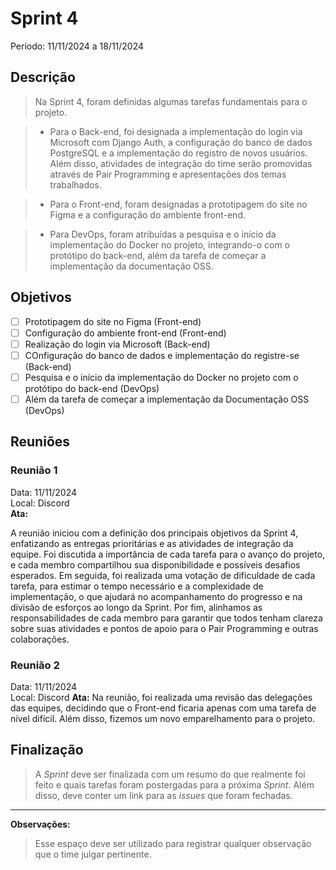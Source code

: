 # Sprint 4
Período: 11/11/2024 a 18/11/2024

## Descrição
> Na Sprint 4, foram definidas algumas tarefas fundamentais para o projeto.

> - Para o Back-end, foi designada a implementação do login via Microsoft com Django Auth, a configuração do banco de dados PostgreSQL e a implementação do registro de novos usuários. Além disso, atividades de integração do time serão promovidas através de Pair Programming e apresentações dos temas trabalhados.

> - Para o Front-end, foram designadas a prototipagem do site no Figma e a configuração do ambiente front-end.

> - Para DevOps, foram atribuídas a pesquisa e o início da implementação do Docker no projeto, integrando-o com o protótipo do back-end, além da tarefa de começar a implementação da documentação OSS.
## Objetivos
- [ ] Prototipagem do site no Figma (Front-end)
- [ ] Configuração do ambiente front-end (Front-end)
- [ ] Realização do login via Microsoft (Back-end)
- [ ] COnfiguração do banco de dados e implementação do registre-se (Back-end)
- [ ] Pesquisa e o início da implementação do Docker no projeto com o protótipo do back-end (DevOps)
- [ ] Além da tarefa de começar a implementação da Documentação OSS (DevOps)

## Reuniões
### Reunião 1
Data: 11/11/2024  
Local: Discord  
**Ata:**

A reunião iniciou com a definição dos principais objetivos da Sprint 4, enfatizando as entregas prioritárias e as atividades de integração da equipe. Foi discutida a importância de cada tarefa para o avanço do projeto, e cada membro compartilhou sua disponibilidade e possíveis desafios esperados. Em seguida, foi realizada uma votação de dificuldade de cada tarefa, para estimar o tempo necessário e a complexidade de implementação, o que ajudará no acompanhamento do progresso e na divisão de esforços ao longo da Sprint. Por fim, alinhamos as responsabilidades de cada membro para garantir que todos tenham clareza sobre suas atividades e pontos de apoio para o Pair Programming e outras colaborações.

### Reunião 2
Data: 11/11/2024  
Local: Discord
**Ata:**
Na reunião, foi realizada uma revisão das delegações das equipes, decidindo que o Front-end ficaria apenas com uma tarefa de nível difícil. Além disso, fizemos um novo emparelhamento para o projeto.

## Finalização
> A _Sprint_ deve ser finalizada com um resumo do que realmente foi feito e quais tarefas foram postergadas para a próxima _Sprint_. Além disso, deve conter um link para as _issues_ que foram fechadas.

---

**Observações:**
> Esse espaço deve ser utilizado para registrar qualquer observação que o time julgar pertinente.
